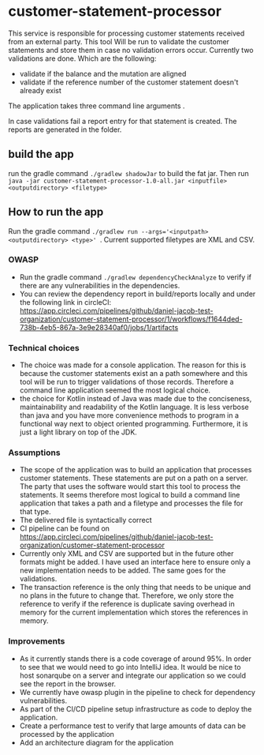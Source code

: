 # customer-statement-processor

This service is responsible for processing customer statements received from an external party. This tool Will be run to validate the customer statements and store them in case no validation errors occur. Currently two validations are done. Which are the following: 

- validate if the balance and the mutation are aligned
- validate if the reference number of the customer statement doesn't already exist

The application takes three command line arguments <inputfile> <outputdirectory> <filetype>.

In case validations fail a report entry for that statement is created. The reports are generated in the  <outputdirectory> folder. 
## build the app
run the gradle command `./gradlew shadowJar` to build the fat jar. Then run `java -jar customer-statement-processor-1.0-all.jar <inputfile> <outputdirectory> <filetype>`
## How to run the app


Run the gradle command `./gradlew run --args='<inputpath> <outputdirectory> <type>' `. Current supported filetypes are XML and CSV. 

### OWASP

- Run the gradle command `./gradlew dependencyCheckAnalyze` to verify if there are any vulnerabilities in the dependencies. 
- You can review the dependency report in build/reports locally and under the following link in circleCI: https://app.circleci.com/pipelines/github/daniel-jacob-test-organization/customer-statement-processor/1/workflows/f1644ded-738b-4eb5-867a-3e9e28340af0/jobs/1/artifacts


### Technical choices


- The choice was made for a console application. The reason for this is because the customer statements exist an a path somewhere and this tool will be run to trigger validations of those records. Therefore a command line application seemed the most logical choice.
- the choice for Kotlin instead of Java was made due to the conciseness, maintainability and readability of the Kotlin language. It is less verbose than java and you have more convenience methods to program in a functional way next to object oriented programming. Furthermore, it is just a light library on top of the JDK. 

### Assumptions

- The scope of the application was to build an application that processes customer statements. These statements are put on a path on a server. The party that uses the software would start this tool to process the statements. It seems therefore most logical to build a command line application that takes a path and a filetype and processes the file for that type. 
- The delivered file is syntactically correct
- CI pipeline can be found on https://app.circleci.com/pipelines/github/daniel-jacob-test-organization/customer-statement-processor
- Currently only XML and CSV are supported but in the future other formats might be added. I have used an interface here to ensure only a new implementation needs to be added. The same goes for the validations. 
- The transaction reference is the only thing that needs to be unique and no plans in the future to change that. Therefore, we only store the reference to verify if the reference is duplicate saving overhead in memory for the current implementation which stores the references in memory. 

### Improvements
- As it currently stands there is a code coverage of around 95%. In order to see that we would need to go into IntelliJ idea. It would be nice to host sonarqube on a server and integrate our application so we could see the report in the browser.
- We currently have owasp plugin in the pipeline to check for dependency vulnerabilities.
- As part of the CI/CD pipeline setup infrastructure as code to deploy the application. 
- Create a performance test to verify that large amounts of data can be processed by the application
- Add an architecture diagram for the application





